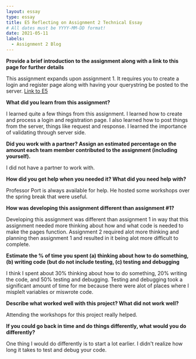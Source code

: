 ```yaml
---
layout: essay
type: essay
title: E5 Reflecting on Assignment 2 Technical Essay
# All dates must be YYYY-MM-DD format!
date: 2021-05-11
labels:
  - Assignment 2 Blog
---
```

<b>Provide a brief introduction to the assignment along with a link to this page for further details</b>

This assignment expands upon assignment 1. It requires you to create a login and register page along with having your querystring be posted to the server.
<a href="https://dport96.github.io/ITM352/morea/150.Assignment2/experience-Assignment2_retrospective.html">Link to E5</a>

<b>What did you learn from this assignment?</b>

I learned quite a few things from this assignment. I learned how to create and process a login and registration page. I also learned how to post things from the server, things like request and response. I learned the importance of validating through server side.

<b>Did you work with a partner? Assign an estimated percentage on the amount each team member contributed to the assignment (including yourself).</b>

I did not have a partner to work with.

<b>How did you get help when you needed it? What did you need help with?</b>

Professor Port is always available for help. He hosted some workshops over the spring break that were useful.

<b>How was developing this assignment different than assignment #1?</b>

Developing this assignment was different than assignment 1 in way that this assignment needed more thinking about how and what code is needed to make the pages function. Assignment 2 required alot more thinking and planning then assignment 1 and resulted in it being alot more difficult to complete.

<b>Estimate the % of time you spent (a) thinking about how to do something, (b) writing code (but do not include testing, (c) testing and debugging</b>

I think I spent about 30% thinking about how to do something, 20% writing the code, and 50% testing and debugging. Testing and debugging took a significant amount of time for me because there were alot of places where I misplelt variables or miswrote code.

<b>Describe what worked well with this project? What did not work well?</b>

Attending the workshops for this project really helped. 

<b>If you could go back in time and do things differently, what would you do differently?</b>

One thing I would do differently is to start a lot earlier. I didn't realize how long it takes to test and debug your code.

<br>
